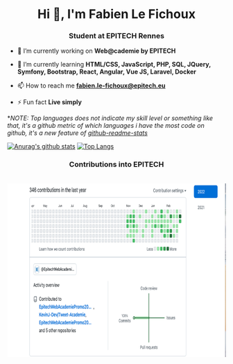 <h1 align="center">Hi 👋, I'm Fabien Le Fichoux</h1>
<h3 align="center">Student at EPITECH Rennes</h3>

- 🔭 I’m currently working on **Web@cademie by EPITECH**

- 🌱 I’m currently learning **HTML/CSS, JavaScript, PHP, SQL, JQuery, Symfony, Bootstrap, React, Angular, Vue JS, Laravel, Docker**

- 📫 How to reach me **fabien.le-fichoux@epitech.eu**

- ⚡ Fun fact **Live simply**

**NOTE: Top languages does not indicate my skill level or something like that, it's a github metric of which languages i have the most code on github, it's a new feature of [github-readme-stats](https://github.com/anuraghazra/github-readme-stats)*

<!---
Mooliinex/Mooliinex is a ✨ special ✨ repository because its `README.md` (this file) appears on your GitHub profile.
You can click the Preview link to take a look at your changes.

- 🔭 I’m currently working on ...
- 🌱 I’m currently learning ...
- 👯 I’m looking to collaborate on ...
- 🤔 I’m looking for help with ...
- 💬 Ask me about ...
- 📫 How to reach me: ...
- 😄 Pronouns: ...
- ⚡ Fun fact: ...
-->

[![Anurag's github stats](https://github-readme-stats.vercel.app/api?username=mooliinex&layout=compact&theme=radical)](https://github.com/anuraghazra/github-readme-stats)
[![Top Langs](https://github-readme-stats.vercel.app/api/top-langs/?username=mooliinex&layout=compact&theme=radical)](https://github.com/anuraghazra/github-readme-stats)
<h3 align="center">Contributions into EPITECH </h3>
<div align="center">
	<br>
	<img src="Commit EPITECH/2022-03-08.png" width="800" height="400">
	<br>
</div>
